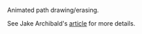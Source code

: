 Animated path drawing/erasing.

See Jake Archibald's [article](http://jakearchibald.com/2013/animated-line-drawing-svg/) for more details.
